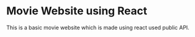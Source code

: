 # Movie Website using React

This is a basic movie website which is made using react used public API.
